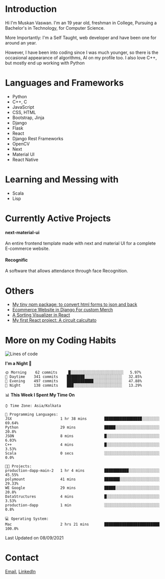 <!-- - I’m currently working on:
&nbsp;&nbsp;&nbsp;&nbsp;&nbsp;&nbsp; *Circuits*[https://muskanvaswan.github.io/circuits] which, as the name suggests,  is a calculator for solving circuits with ease. This is my first React project
#### I’m currently learning : 
&nbsp;&nbsp;&nbsp;&nbsp;&nbsp;&nbsp; React.js
#### Ask me about:
&nbsp;&nbsp;&nbsp;&nbsp;&nbsp;&nbsp; Anything
#### How to reach me:
&nbsp;&nbsp;&nbsp;&nbsp;&nbsp;&nbsp; Email[mailto:muskanvaswan@gmail.com] LinkedIn[https://www.linkedin.com/in/muskan-vaswan?lipi=urn%3Ali%3Apage%3Ad_flagship3_profile_view_base_contact_details%3B%2FQpdlv5fQ12Ru4DkW2TysA%3D%3D]
#### Pronouns:
&nbsp;&nbsp;&nbsp;&nbsp;&nbsp;&nbsp; Her -->

# Introduction
Hi I'm Muskan Vaswan.
I'm an 19 year old,
freshman in College,
Pursuing a Bachelor's in Technology, for Computer Science.

More Importantly: I'm a Self Taught, web developer and have been one for around an year.

However, I have been into coding since I was much younger, so there is the occasional appearance of algorithms, AI on my profile too. I also love C++, but mostly end up working with Python


# Languages and Frameworks

- Python
- C++, C
- JavaScript
- CSS, HTML 
- Bootstrap, Jinja
- Django
- Flask
- React 
- Django Rest Frameworks
- OpenCV
- Next
- Material UI
- React Native

# Learning and Messing with 

- Scala 
- Lisp

# Currently Active Projects

#### next-material-ui
An entire frontend template made with next and material UI for a complete E-commerce website.

#### Recognific
A software that allows attendance through face Recognition.

# Others
- [My tiny npm package: to convert html forms to json and back](https://www.npmjs.com/package/forms-dynamically)
- [Ecommerce Website in Django For custom Merch](https://merch-commerce.herokuapp.com/)
- [A Sorting Visualizer in React](https://muskanvaswan.github.io/SortingVisualizer/)
- [My first React project: A circuit calcultato](https://muskanvaswan.github.io/circuits)

# More on my Coding Habits

<!--START_SECTION:waka-->
![Lines of code](https://img.shields.io/badge/From%20Hello%20World%20I%27ve%20Written-402190%20lines%20of%20code-blue)

**I'm a Night 🦉** 

```text
🌞 Morning    62 commits     █░░░░░░░░░░░░░░░░░░░░░░░░   5.97% 
🌆 Daytime    341 commits    ████████░░░░░░░░░░░░░░░░░   32.85% 
🌃 Evening    497 commits    ████████████░░░░░░░░░░░░░   47.88% 
🌙 Night      138 commits    ███░░░░░░░░░░░░░░░░░░░░░░   13.29%

```


📊 **This Week I Spent My Time On** 

```text
⌚︎ Time Zone: Asia/Kolkata

💬 Programming Languages: 
JSX                      1 hr 38 mins        █████████████████░░░░░░░░   69.64% 
Python                   29 mins             █████░░░░░░░░░░░░░░░░░░░░   20.8% 
JSON                     8 mins              █░░░░░░░░░░░░░░░░░░░░░░░░   6.03% 
C++                      4 mins              █░░░░░░░░░░░░░░░░░░░░░░░░   3.53% 
Scala                    0 secs              ░░░░░░░░░░░░░░░░░░░░░░░░░   0.0%

🐱‍💻 Projects: 
production-dapp-main-2   1 hr 4 mins         ███████████░░░░░░░░░░░░░░   45.55% 
polymount                41 mins             ███████░░░░░░░░░░░░░░░░░░   29.33% 
WE Google                29 mins             █████░░░░░░░░░░░░░░░░░░░░   20.8% 
DataStructures           4 mins              █░░░░░░░░░░░░░░░░░░░░░░░░   3.53% 
production-dapp          1 min               ░░░░░░░░░░░░░░░░░░░░░░░░░   0.8%

💻 Operating System: 
Mac                      2 hrs 21 mins       █████████████████████████   100.0%

```


 Last Updated on 08/09/2021
<!--END_SECTION:waka-->

# Contact

[Email](mailto:muskanvaswan@gmail.com), [LinkedIn](https://www.linkedin.com/in/muskan-vaswan?lipi=urn%3Ali%3Apage%3Ad_flagship3_profile_view_base_contact_details%3B%2FQpdlv5fQ12Ru4DkW2TysA%3D%3D)



